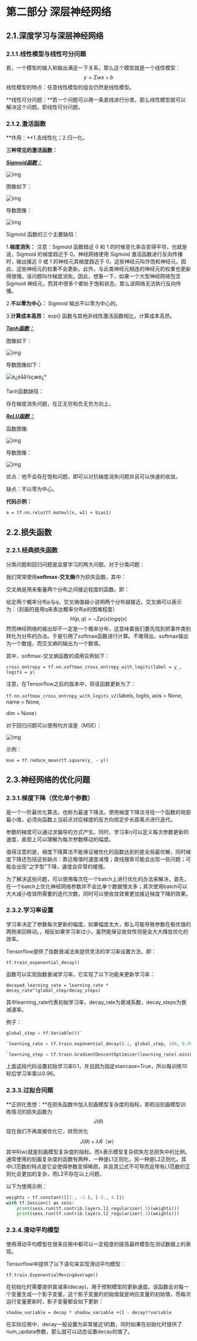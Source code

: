 # 第二部分 深层神经网络

## 2.1.深度学习与深层神经网络

### 2.1.1.线性模型与线性可分问题

若，一个模型的输入和输出满足一下关系，那么这个模型就是一个线性模型：
$$
y = Σwx+b
$$
线性模型的特点：任意线性模型的组合仍然是线性模型。

**线性可分问题：**若一个问题可以用一条直线进行分类，那么线性模型就可以解决这个问题。即线性可分问题。

### 2.1.2.激活函数

**作用：**1.去线性化；2.归一化。

**三种常见的激活函数：**

<u>***Sigmoid函数：***</u>

![img](https://img-blog.csdn.net/20180125173446522)

图像如下：

![img](https://img-blog.csdn.net/20180125174343243)

导数图像：

![img](https://img-blog.csdn.net/20180125174449393)

Sigmoid 函数的三个主要缺陷：

1.**梯度消失：** 注意：Sigmoid 函数趋近 0 和 1 的时候变化率会变得平坦，也就是说，Sigmoid 的梯度趋近于 0。神经网络使用 Sigmoid 激活函数进行反向传播时，输出接近 0 或 1 的神经元其梯度趋近于 0。这些神经元叫作饱和神经元。因此，这些神经元的权重不会更新。此外，与此类神经元相连的神经元的权重也更新得很慢。该问题叫作梯度消失。因此，想象一下，如果一个大型神经网络包含 Sigmoid 神经元，而其中很多个都处于饱和状态，那么该网络无法执行反向传播。

2.**不以零为中心：** Sigmoid 输出不以零为中心的。

3.**计算成本高昂：** exp() 函数与其他非线性激活函数相比，计算成本高昂。

<u>***Tanh函数：***</u>

图像如下：

![img](https://img-blog.csdn.net/20180125191958415)

导数图像如下：

![è¿éåå¾çæè¿°](https://img-blog.csdn.net/20180125192050985)

Tanh函数缺陷：

存在梯度消失问题，在正无穷和负无穷方向上。

<u>***ReLU函数：***</u>

函数图像:

![img](https://img-blog.csdn.net/20180125192306041)

导数图像：

![img](https://img-blog.csdn.net/20180125192353941)

优点：他不会存在饱和问题，即可以对抗梯度消失问题并且可以快速的收敛。

缺点：不以零为中心。



**代码示例：**

`a = tf.nn.relu(tf.matmul(x, w1) + bias1)`

## 2.2.损失函数

### 2.2.1.经典损失函数

分类问题和回归问题是监督学习的两大问题。对于分类问题：

我们常常使用**softmax-交叉熵**作为损失函数，其中：

交叉熵是用来衡量两个分布之间接近程度的函数。即：

给定两个概率分布p与q，交叉熵值越小说明两个分布越接近。交叉熵可以表示为：（刻画的是用q来表达概率分布p的困难程度）
$$
H(p, q)= -Σp(x)logq(x)
$$
然而神经网络的输出却不一定是一个概率分布，这意味着我们要先找到把事件类别转化为分布的办法。于是引用了softmax函数进行计算。不难得出，softmax输出为一个数组，而交叉熵的输出为一个数值。

其中，softmax-交叉熵函数的调用实例如下：

`cross_entropy = tf.nn.softmax_cross_entropy_with_logits(label = y_, logits = y)`

注意，在Tensorflow之后的版本中，将该函数更新为了：

`tf.nn.softmax_cross_entropy_with_logits_v2(`labels,  logits,  axis = None, name = None,

dim = None`)`

对于回归问题可以使用均方误差（MSE）：

![img](https://gss3.bdstatic.com/7Po3dSag_xI4khGkpoWK1HF6hhy/baike/s%3D158/sign=3b8c870fafc27d1ea1263fc123d4adaf/f636afc379310a555caaeb5fbc4543a98326108a.jpg)

示例：

`mse = tf.reduce_mean(tf.square(y_ - y))`

## 2.3.神经网络的优化问题

### **2.3.1.梯度下降（优化单个参数）**

是一个一阶最优化算法，也称为最速下降法。使用梯度下降法寻找一个函数的局部最小值，必须向函数上当前点对应梯度的反方向规定步长距离点进行迭代。

参数的梯度可以通过求偏导的方式产生。同时，学习率η可以定义每次参数更新的速度，直观上可以理解为每次参数移动的幅度。

值得注意的是，梯度下降算法不能保证被优化的函数达到的是全局最优解，同时梯度下降还包括这些缺点：靠近极值时速度减慢；直线搜索可能会出现一些问题；可能会出现“之字型”下降，速度会异常的缓慢。

为了解决这些问题，可以使用每次在一个batch上进行优化的办法来解决，首先，在一个batch上优化神经网络参数并不会比单个数据慢太多；其次使用batch可以大大减小收敛所需要的迭代次数，同时可以使收敛效果更加接近梯度下降的效果。

### 2.3.2.学习率设置

学习率决定了参数每次更新的幅度。如果幅度太大，那么可能导致参数在极优值的两侧来回移动。，相反如果学习率过小，虽然能保证收敛性但是会大大降低优化的效率。

Tensorflow提供了指数衰减法来提供灵活的学习率设置方法，即：

`tf.train_exponential_decay()`

函数可以实现指数衰减学习率。它实现了以下功能来更新学习率：

`decayed_learning_rate = learning_rate * decay_rate^(global_step/decay_steps)`

其中learning_rate代表初始学习率，decay_rate为衰减系数，decay_steps为衰减速率。

例子：

```python
global_step = tf.Variable(0)`

`learning_rate = tf.train.exponential_decay(0.1, global_step, 100, 0.96, staircass = True)`

`learning_step = tf.train.GradientDescentOptimizer(learning_rate).minimize(loss, global_step = global_step)`
```

上面这段代码设置初始学习率0.1，并且因为指定staircase=True，所以每训练10轮后学习率乘以0.96。

### 2.3.3.过拟合问题

**正则化思想：**在损失函数中加入刻画模型复杂度的指标。即假设刻画模型训练情况的损失函数为
$$
J(θ)
$$
现在我们不再直接优化它，转而优化
$$
J(θ)+λR（w）
$$
其中R(w)就是刻画模型复杂度的指标。而λ表示模型复杂损失在总损失中的比例。通常使用的刻画复杂度的函数有两种，一种是L1正则化，另一种是L2正则化。其中L1范数的特点是它会使得参数变得稀疏，并且其公式不可导而且带有L1范数的正则化会更加的复杂，而L2不存在以上问题。

以下为使用示例：

```python
weights = tf.constant([[1., -2.], [-3., 4.]])
with tf.Session() as sess:
    print(sess.run(tf.contrib.layers.l1_regularizer(.5)(weights)))
    print(sess.run(tf.contrib.layers.l2_regularizer(.5)(weights)))
```

### 2.3.4.滑动平均模型

使用滑动平均模型在很多应用中都可以一定程度的提高最终模型在测试数据上的表现。

Tensorflow中提供了以下语句来实现滑动平均模型：

`tf.train.ExponentialMovingAverage()`

在初始化时需要提供衰减率(decay)，用于控制模型的更新速度。该函数会对每一个变量生成一个影子变量，这个影子变量的初始值就是响应变量的初始值，而每次运行变量更新时，影子变量都会如下更新：

`shadow_variable = decay * shadow_variable +(1 - decay)*variable`

在实际应用中，decay一般设置为非常接近1的数，同时如果在初始化时提供了num_updata参数，那么就可以动态设置decay的值了。

